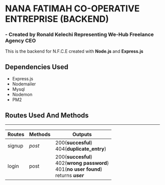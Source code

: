 # NANA FATIMAH CO-OPERATIVE ENTREPRISE (BACKEND)
### -  Created by Ronald Kelechi Representing We-Hub Freelance Agency CEO

This is the backend for N.F.C.E
created with __Node.js__ and __Express.js__

## __Dependencies Used__
- Express.js
- Nodemailer
- Mysql
- Nodemon
- PM2


## __Routes Used And Methods__
***
| Routes | Methods | Outputs|
|---|---|---|
|signup| _post_|200(__succesful__) <br> 404(__duplicate_entry__)|
|login| post|200(__succesful__) <br> 402(__wrong password__) <br> 401(__no user found__) <br> returns ___user___|